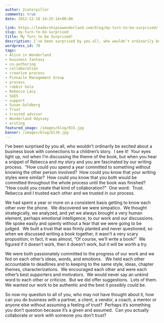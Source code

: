 ```yaml
---
author: 2caterpillar
comments: true
date: 2012-12-18 14:25:14+00:00

link: https://leadershipinwonderland.com/blog/my-turn-to-be-surprised/
slug: my-turn-to-be-surprised
title: My Turn to be Surprised!
description: I’ve been surprised by you all, who wouldn’t ordinarily be excited about a business book with connections to a children’s story. 
wordpress_id: 70
tags:
- Alice in Wonderland
- business fantasy
- co-authoring
- collaboration
- creative process
- Pinnacle Management Group
- process
- rabbit hole
- Rebecca Lacy
- SGES
- support
- Susan Goldberg
- Trust
- trusted advisor
- Wonderland Odyssey
- writing
featured_image: /images/blog/033.jpg
banner: /images/blog/bl34.jpg
---
```



I’ve been surprised by you all, who wouldn’t ordinarily be excited about a business book with connections to a children’s story.  I see it!  Your eyes light up, not when I’m discussing the theme of the book, but when you hear a snippet of Rebecca and my story and you are fascinated by our writing process.  “How could you spend a year committed to something without knowing the other person involved?  How could you know that your writing styles were similar?  How could you know that you both would be committed throughout the whole process until the book was finished?   “How could you create that kind of collaboration?”  One word:  Trust.  Rebecca and I trusted each other and we trusted in our process. 

We had spent a year or more on a consistent basis getting to know each other over the phone.  We discovered we were simpatico.  We thought strategically, we analyzed, and yet we always brought a very human element, perhaps emotional intelligence, to our work and our discussions.  We spoke easily and openly without a fear that we were going to be judged.  We built a trust that was firmly planted and never questioned, so when we discussed writing a book together, it wasn’t a very scary proposition; in fact, it was almost, “Of course, we’ll write a book!”  We figured if it doesn’t work, then it doesn’t work, but it will be worth a try.

We were both passionately committed to the progress of our work and we fed on each other’s ideas, words, and emotions.   We held each other accountable to deadlines and to keeping to the same style, ideas, chapter themes, characterizations.  We encouraged each other and were each other’s best supporters and motivators.  We would never say an unkind word to each other or criticize.  But we did offer suggestions.  Lots of them.  We wanted our work to be authentic and the best it possibly could be.

So now my question to all of you, who may not have thought about it, how can you do business with a partner, a client, a vendor, a coach, a mentor or anyone else without assuming a feeling of trust?  Perhaps it’s something you don’t question because it’s a given and assumed.  Can you actually collaborate or work with someone you don’t trust?

 
